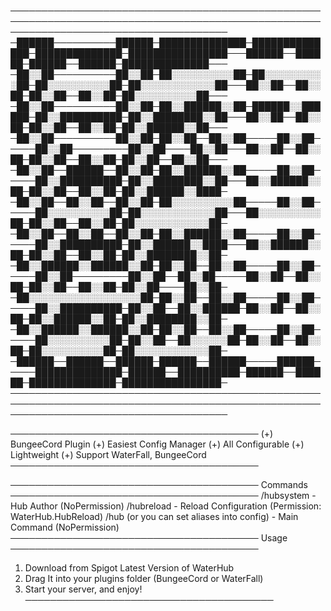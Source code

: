 
───────────────────────────────────────────────────────────────────────────────────────────────────────────────────────────────────────
─██████──────────██████─██████████████─██████████████─██████████████─████████████████───██████──██████─██████──██████─██████████████───
─██░░██──────────██░░██─██░░░░░░░░░░██─██░░░░░░░░░░██─██░░░░░░░░░░██─██░░░░░░░░░░░░██───██░░██──██░░██─██░░██──██░░██─██░░░░░░░░░░██───
─██░░██──────────██░░██─██░░██████░░██─██████░░██████─██░░██████████─██░░████████░░██───██░░██──██░░██─██░░██──██░░██─██░░██████░░██───
─██░░██──────────██░░██─██░░██──██░░██─────██░░██─────██░░██─────────██░░██────██░░██───██░░██──██░░██─██░░██──██░░██─██░░██──██░░██───
─██░░██──██████──██░░██─██░░██████░░██─────██░░██─────██░░██████████─██░░████████░░██───██░░██████░░██─██░░██──██░░██─██░░██████░░████─
─██░░██──██░░██──██░░██─██░░░░░░░░░░██─────██░░██─────██░░░░░░░░░░██─██░░░░░░░░░░░░██───██░░░░░░░░░░██─██░░██──██░░██─██░░░░░░░░░░░░██─
─██░░██──██░░██──██░░██─██░░██████░░██─────██░░██─────██░░██████████─██░░██████░░████───██░░██████░░██─██░░██──██░░██─██░░████████░░██─
─██░░██████░░██████░░██─██░░██──██░░██─────██░░██─────██░░██─────────██░░██──██░░██─────██░░██──██░░██─██░░██──██░░██─██░░██────██░░██─
─██░░░░░░░░░░░░░░░░░░██─██░░██──██░░██─────██░░██─────██░░██████████─██░░██──██░░██████─██░░██──██░░██─██░░██████░░██─██░░████████░░██─
─██░░██████░░██████░░██─██░░██──██░░██─────██░░██─────██░░░░░░░░░░██─██░░██──██░░░░░░██─██░░██──██░░██─██░░░░░░░░░░██─██░░░░░░░░░░░░██─
─██████──██████──██████─██████──██████─────██████─────██████████████─██████──██████████─██████──██████─██████████████─████████████████─
───────────────────────────────────────────────────────────────────────────────────────────────────────────────────────────────────────

────────────────────────────────────────
(+) BungeeCord Plugin
(+) Easiest Config Manager
(+) All Configurable
(+) Lightweight
(+) Support WaterFall, BungeeCord
────────────────────────────────────────

────────────────────────────────────────
              Commands
────────────────────────────────────────
/hubsystem - Hub Author (NoPermission)
/hubreload - Reload Configuration (Permission: WaterHub.HubReload)
/hub (or you can set aliases into config) - Main Command (NoPermission)
────────────────────────────────────────
              Usage
────────────────────────────────────────
1. Download from Spigot Latest Version of WaterHub
2. Drag It into your plugins folder (BungeeCord or WaterFall)
3. Start your server, and enjoy!
────────────────────────────────────────

